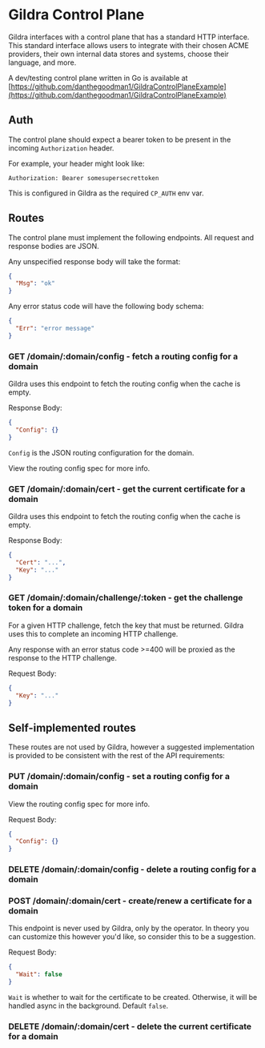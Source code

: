 # Gildra Control Plane

Gildra interfaces with a control plane that has a standard HTTP interface. This standard interface allows users to integrate with their chosen ACME providers, their own internal data stores and systems, choose their language, and more.

A dev/testing control plane written in Go is available at [https://github.com/danthegoodman1/GildraControlPlaneExample](https://github.com/danthegoodman1/GildraControlPlaneExample)

## Auth

The control plane should expect a bearer token to be present in the incoming `Authorization` header.

For example, your header might look like:

```
Authorization: Bearer somesupersecrettoken
```

This is configured in Gildra as the required `CP_AUTH` env var.

## Routes

The control plane must implement the following endpoints. All request and response bodies are JSON.

Any unspecified response body will take the format:
```json
{
  "Msg": "ok"
}
```

Any error status code will have the following body schema:
```json
{
  "Err": "error message" 
}
```

### GET /domain/:domain/config - fetch a routing config for a domain

Gildra uses this endpoint to fetch the routing config when the cache is empty.

Response Body:
```json
{
  "Config": {}
}
```

`Config` is the JSON routing configuration for the domain.

View the routing config spec for more info.

### GET /domain/:domain/cert - get the current certificate for a domain

Gildra uses this endpoint to fetch the routing config when the cache is empty.

Response Body:
```json
{
  "Cert": "...",
  "Key": "..."
}
```


### GET /domain/:domain/challenge/:token - get the challenge token for a domain

For a given HTTP challenge, fetch the key that must be returned. Gildra uses this to complete an incoming HTTP challenge.

Any response with an error status code >=400 will be proxied as the response to the HTTP challenge. 

Request Body:
```json
{
  "Key": "..."
}
```

## Self-implemented routes

These routes are not used by Gildra, however a suggested implementation is provided to be consistent with the rest of the API requirements:

### PUT /domain/:domain/config - set a routing config for a domain

View the routing config spec for more info.

Request Body:
```json
{
  "Config": {}
}
```

### DELETE /domain/:domain/config - delete a routing config for a domain

### POST /domain/:domain/cert - create/renew a certificate for a domain

This endpoint is never used by Gildra, only by the operator. In theory you can customize this however you'd like, so consider this to be a suggestion.

Request Body:
```json
{
  "Wait": false
}
```

`Wait` is whether to wait for the certificate to be created. Otherwise, it will be handled async in the background. Default `false`.

### DELETE /domain/:domain/cert - delete the current certificate for a domain